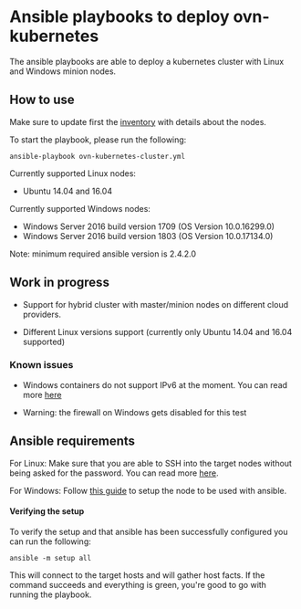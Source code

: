 # Ansible playbooks to deploy ovn-kubernetes

The ansible playbooks are able to deploy a kubernetes cluster with
Linux and Windows minion nodes.

## How to use

Make sure to update first the [inventory](/contrib/inventory) with
details about the nodes.

To start the playbook, please run the following:
```
ansible-playbook ovn-kubernetes-cluster.yml
```

Currently supported Linux nodes:
- Ubuntu 14.04 and 16.04

Currently supported Windows nodes:
- Windows Server 2016 build version 1709 (OS Version 10.0.16299.0)
- Windows Server 2016 build version 1803 (OS Version 10.0.17134.0)

Note: minimum required ansible version is 2.4.2.0

## Work in progress

- Support for hybrid cluster with master/minion nodes on different cloud providers.

- Different Linux versions support (currently only Ubuntu 14.04 and 16.04 supported)

### Known issues

- Windows containers do not support IPv6 at the moment. You can read more [here](https://docs.microsoft.com/en-us/virtualization/windowscontainers/container-networking/architecture#unsupported-features-and-network-options)

- Warning: the firewall on Windows gets disabled for this test

## Ansible requirements

For Linux: Make sure that you are able to SSH into the target nodes without being
asked for the password. You can read more [here](http://docs.ansible.com/ansible/latest/user_guide/intro_getting_started.html).

For Windows: Follow [this guide](https://docs.ansible.com/ansible/devel/user_guide/windows_setup.html)
to setup the node to be used with ansible.

#### Verifying the setup

To verify the setup and that ansible has been successfully configured you can run the following:

```
ansible -m setup all
```

This will connect to the target hosts and will gather host facts.
If the command succeeds and everything is green, you're good to go with running the playbook.
